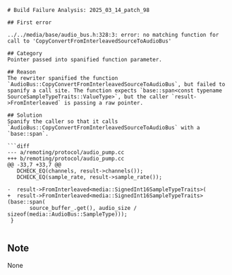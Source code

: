 ```
# Build Failure Analysis: 2025_03_14_patch_98

## First error

../../media/base/audio_bus.h:328:3: error: no matching function for call to 'CopyConvertFromInterleavedSourceToAudioBus'

## Category
Pointer passed into spanified function parameter.

## Reason
The rewriter spanified the function `AudioBus::CopyConvertFromInterleavedSourceToAudioBus`, but failed to spanify a call site. The function expects `base::span<const typename SourceSampleTypeTraits::ValueType>`, but the caller `result->FromInterleaved` is passing a raw pointer.

## Solution
Spanify the caller so that it calls `AudioBus::CopyConvertFromInterleavedSourceToAudioBus` with a `base::span`.

```diff
--- a/remoting/protocol/audio_pump.cc
+++ b/remoting/protocol/audio_pump.cc
@@ -33,7 +33,7 @@
   DCHECK_EQ(channels, result->channels());
   DCHECK_EQ(sample_rate, result->sample_rate());
 
-  result->FromInterleaved<media::SignedInt16SampleTypeTraits>(
+  result->FromInterleaved<media::SignedInt16SampleTypeTraits>(base::span(
       source_buffer_.get(), audio_size / sizeof(media::AudioBus::SampleType)));
 }
 

```

## Note
None